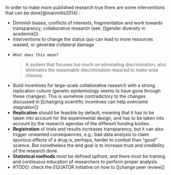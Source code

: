 In order to make more published research true there are some interventions that can be done[@ioannidis2014] :

- Diminish biases, conflicts of interests, fragmentation and work towards transparency, collaborative research (see: [[gender diversity in academia]]). 
- Interventions to change the status quo can lead to more resources wasted, or generate collateral damage
-     What does this mean?
    > A system that focuses too much on eliminating discrimination, also eliminates the reasonable discrimination required to make wise choices.
- Build incentives for large-scale collaborative research with a strong replication culture (genetic epidemiology seems to have gone through these changes). This is somehow contradictory to the changes discussed in [[changing scientific incentives can help overcome stagnation]]
- **Replication** should be feasible by default, meaning that it has to be taken into account for the experimental design, and has to be taken into account by the research agendas of the different funding bodies. 
- **Registration** of trials and results increases transparency, but it can also trigger unwanted consequences; e.g.: bad data analysis to claim spurious effects of a drug is, perhaps, harder to combat than "good" science. But nonetheless the end goal is to increase trust and credibility of the research done. 
- **Statistical methods** must be defined upfront, and there must be training and continuous education of researchers to perform proper analysis. 
- #TODO: check the EQUATOR initiative on how to [[change peer review]]